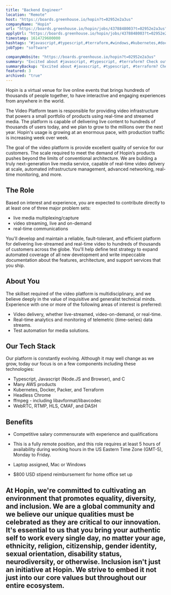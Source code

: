 ```yaml
---
title: "Backend Engineer"
location: "Remote"
host: "https://boards.greenhouse.io/hopin?t=02952e2a3us"
companyName: "Hopin"
url: "https://boards.greenhouse.io/hopin/jobs/4378848003?t=02952e2a3us"
applyUrl: "https://boards.greenhouse.io/hopin/jobs/4378848003?t=02952e2a3us#app"
timestamp: 1614729600000
hashtags: "#javascript,#typescript,#terraform,#windows,#kubernetes,#docker,#aws,#content,#management,#analysis"
jobType: "software"

companyWebsite: "https://boards.greenhouse.io/hopin?t=02952e2a3us"
summary: "Excited about #javascript, #typescript, #terraform? Check out this job post!"
summaryBackup: "Excited about #javascript, #typescript, #terraform? Check out this job post!"
featured: 3
archived: "true"
---
```


Hopin is a virtual venue for live online events that brings hundreds of thousands of people together, to have interactive and engaging experiences from anywhere in the world.

The Video Platform team is responsible for providing video infrastructure that powers a small portfolio of products using real-time and streamed media. The platform is capable of delivering live content to hundreds of thousands of users today, and we plan to grow to the millions over the next year. Hopin's usage is growing at an enormous pace, with production traffic is increasing week over week.

The goal of the video platform is provide excellent quality of service for our customers. The scale required to meet the demand of Hopin’s products pushes beyond the limits of conventional architecture. We are building a truly next-generation live media service, capable of real-time video delivery at scale, automated infrastructure management, advanced networking, real-time monitoring, and more.

## The Role

Based on interest and experience, you are expected to contribute directly to at least one of three major problem sets:

*   live media multiplexing/capture
*   video streaming, live and on-demand
*   real-time communications

You'll develop and maintain a reliable, fault-tolerant, and efficient platform for delivering live-streamed and real-time video to hundreds of thousands of customers across the globe. You'll help define test strategy to expand automated coverage of all new development and write impeccable documentation about the features, architecture, and support services that you ship.

## About You

The skillset required of the video platform is multidisciplinary, and we believe deeply in the value of inquisitive and generalist technical minds. Experience with one or more of the following areas of interest is preferred:

*   Video delivery, whether live-streamed, video-on-demand, or real-time.
*   Real-time analytics and monitoring of telemetric (time-series) data streams.
*   Test automation for media solutions.

## Our Tech Stack

Our platform is constantly evolving. Although it may well change as we grow, today our focus is on a few components including these technologies: 

*   Typescript, Javascript (Node.JS and Browser), and C
*   Many AWS products
*   Kubernetes, Docker, Packer, and Terraform
*   Headless Chrome
*   ffmpeg - including libavformat/libavcodec
*   WebRTC, RTMP, HLS, CMAF, and DASH

## Benefits

*   Competitive salary commensurate with experience and qualifications
    
*   This is a fully remote position, and this role requires at least 5 hours of availability during working hours in the US Eastern Time Zone (GMT-5), Monday to Friday.
    
*   Laptop assigned, Mac or Windows
    
*   $800 USD stipend reimbursement for home office set up
    

## At Hopin, we're committed to cultivating an environment that promotes equality, diversity, and inclusion. We are a global community and we believe our unique qualities must be celebrated as they are critical to our innovation. It's essential to us that you bring your authentic self to work every single day, no matter your age, ethnicity, religion, citizenship, gender identity, sexual orientation, disability status, neurodiversity, or otherwise. Inclusion isn't just an initiative at Hopin. We strive to embed it not just into our core values but throughout our entire ecosystem.
